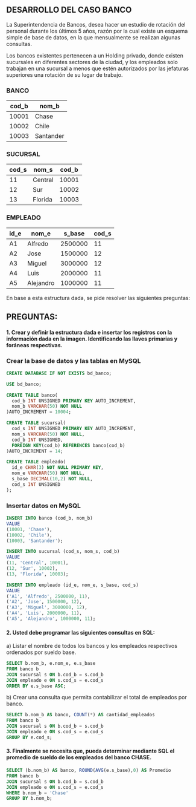 ## DESARROLLO DEL CASO BANCO

La Superintendencia de Bancos, desea hacer un estudio de rotación del personal durante los últimos 5 años, razón por la cual existe un esquema simple de base de datos, en la que mensualmente se realizan algunas consultas.

Los bancos existentes pertenecen a un Holding privado, donde existen sucursales en diferentes sectores de la ciudad, y los empleados solo trabajan en una sucursal a menos que estén autorizados por las jefaturas superiores una rotación de su lugar de trabajo.

### BANCO

| cod_b | nom_b     |
| ----- | --------- |
| 10001 | Chase     |
| 10002 | Chile     |
| 10003 | Santander |

### SUCURSAL

| cod_s | nom_s   | cod_b |
| ----- | ------- | ----- |
| 11    | Central | 10001 |
| 12    | Sur     | 10002 |
| 13    | Florida | 10003 |

### EMPLEADO

| id_e | nom_e     | s_base  | cod_s |
| ---- | --------- | ------- | ----- |
| A1   | Alfredo   | 2500000 | 11    |
| A2   | Jose      | 1500000 | 12    |
| A3   | Miguel    | 3000000 | 12    |
| A4   | Luis      | 2000000 | 11    |
| A5   | Alejandro | 1000000 | 11    |

En base a esta estructura dada, se pide resolver las siguientes preguntas:

## PREGUNTAS:

#### 1. Crear y definir la estructura dada e insertar los registros con la información dada en la imagen. Identificando las llaves primarias y foráneas respectivas.

### Crear la base de datos y las tablas en MySQL

```sql
CREATE DATABASE IF NOT EXISTS bd_banco;

USE bd_banco;

CREATE TABLE banco(
  cod_b INT UNSIGNED PRIMARY KEY AUTO_INCREMENT,
  nom_b VARCHAR(50) NOT NULL
)AUTO_INCREMENT = 10004;

CREATE TABLE sucursal(
  cod_s INT UNSIGNED PRIMARY KEY AUTO_INCREMENT,
  nom_s VARCHAR(50) NOT NULL,
  cod_b INT UNSIGNED,
  FOREIGN KEY(cod_b) REFERENCES banco(cod_b)
)AUTO_INCREMENT = 14;

CREATE TABLE empleado(
  id_e CHAR(3) NOT NULL PRIMARY KEY,
  nom_e VARCHAR(50) NOT NULL,
  s_base DECIMAL(10,2) NOT NULL,
  cod_s INT UNSIGNED
);
```

### Insertar datos en MySQL

```sql
INSERT INTO banco (cod_b, nom_b)
VALUE
(10001, 'Chase'),
(10002, 'Chile'),
(10003, 'Santander');

INSERT INTO sucursal (cod_s, nom_s, cod_b)
VALUE
(11, 'Central', 10001),
(12, 'Sur', 10002),
(13, 'Florida', 10003);

INSERT INTO empleado (id_e, nom_e, s_base, cod_s)
VALUE
('A1', 'Alfredo', 2500000, 11),
('A2', 'Jose', 1500000, 12),
('A3', 'Miguel', 3000000, 12),
('A4', 'Luis', 2000000, 11),
('A5', 'Alejandro', 1000000, 11);
```

#### 2. Usted debe programar las siguientes consultas en SQL:

a) Listar el nombre de todos los bancos y los empleados respectivos ordenados por sueldo base.

```sql
SELECT b.nom_b, e.nom_e, e.s_base
FROM banco b
JOIN sucursal s ON b.cod_b = s.cod_b
JOIN empleado e ON s.cod_s = e.cod_s
ORDER BY e.s_base ASC;
```

b) Crear una consulta que permita contabilizar el total de empleados por banco.

```sql
SELECT b.nom_b AS banco, COUNT(*) AS cantidad_empleados
FROM banco b
JOIN sucursal s ON b.cod_b = s.cod_b
JOIN empleado e ON s.cod_s = e.cod_s
GROUP BY e.cod_s;
```

#### 3. Finalmente se necesita que, pueda determinar mediante SQL el promedio de sueldo de los empleados del banco CHASE.

```sql
SELECT (b.nom_b) AS banco, ROUND(AVG(e.s_base),0) AS Promedio
FROM banco b
JOIN sucursal s ON b.cod_b = s.cod_b
JOIN empleado e ON s.cod_s = e.cod_s
WHERE b.nom_b = 'Chase'
GROUP BY b.nom_b;
```
